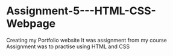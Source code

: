 # Assignment-5---HTML-CSS-Webpage
Creating my Portfolio website
It was assignment from my course
Assignment was to practise using HTML and CSS
